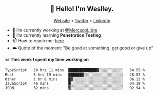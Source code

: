 <h2 align="center">👋 Hello! I'm Weslley.</h2>
<p align="center">
  <a href="http://weslleyneri.com.br">Website</a> •
  <a href="https://twitter.com/Weslley_Neri">Twitter</a> •
  <a href="https://www.linkedin.com/in/weslley-neri-3658908b">LinkedIn</a>
</p>


- 🔭 I’m currently working at [@MercadoLibre](https://github.com/mercadolibre)
- 🌱 I’m currently learning **Penetration Testing**
- 📫 How to reach me: [here](mailto:weslley39@gmail.com)
- ☁️ Quote of the moment: "Be good at something, get good or give up"

📊 **This week I spent my time working on**
<!--START_SECTION:waka-->

```txt
TypeScript   10 hrs 11 mins  █████████████▓░░░░░░░░░░░   54.55 %
Rust         5 hrs 19 mins   ███████░░░░░░░░░░░░░░░░░░   28.52 %
Other        1 hr 8 mins     █▓░░░░░░░░░░░░░░░░░░░░░░░   06.12 %
JavaScript   46 mins         █░░░░░░░░░░░░░░░░░░░░░░░░   04.19 %
JSON         32 mins         ▓░░░░░░░░░░░░░░░░░░░░░░░░   02.94 %
```

<!--END_SECTION:waka-->

<!-- Inspired by https://github.com/gruselhaus/gruselhaus -->